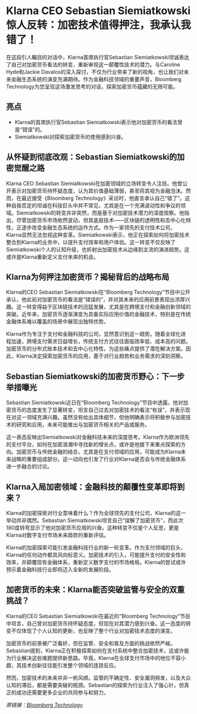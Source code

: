 # Klarna CEO Sebastian Siemiatkowski惊人反转：加密技术值得押注，我承认我错了！

在这段引人瞩目的对话中，Klarna首席执行官Sebastian Siemiatkowski坦诚表达了自己对加密货币看法的转变，重新审视这一颠覆性技术的潜力。与Caroline Hyde和Jackie Davalos的深入探讨，不仅为行业带来了新的视角，也让我们对未来金融生态系统的演变充满期待。作为金融科技领域的重要声音，Bloomberg Technology为您呈现这场激发思考的对话，探索加密货币蕴藏的无限可能。

## 亮点
- Klarna的首席执行官Sebastian Siemiatkowski表示他对加密货币的看法曾是“错误”的。
- Siemiatkowski对探索加密货币的使用感到兴奋。

## 从怀疑到彻底改观：Sebastian Siemiatkowski的加密觉醒之路
Klarna CEO Sebastian Siemiatkowski在加密领域的立场转变令人注目。他曾公开表示对加密货币持怀疑态度，认为其价值基础薄弱，甚至将其视为金融泡沫。然而，在最近接受《Bloomberg Technology》采访时，他直言承认自己“错了”。这种自我否定的坦诚在科技巨头中并不常见，尤其是在一个充满波动性和争议的领域。Siemiatkowski的转变并非突然，而是基于对加密技术潜力的深度观察。他指出，尽管加密货币市场依然波动，但其底层技术——区块链的透明性和去中心化特性，正逐步改变金融生态系统的运作方式。作为一家领先的支付技术公司，Klarna显然无法忽视这种变革。Siemiatkowski表示，他正在探索如何将加密技术整合到Klarna的业务中，以提升支付效率和用户体验。这一转变不仅反映了Siemiatkowski个人的认知升级，也折射出加密技术从边缘到主流的演进趋势。这或许是Klarna重新定义支付未来的机会。

## Klarna为何押注加密货币？揭秘背后的战略布局
Klarna的CEO Sebastian Siemiatkowski在“Bloomberg Technology”节目中公开承认，他此前对加密货币的看法是“错误的”，并对其未来的应用前景表现出浓厚兴趣。这一转变得益于区块链技术的迅猛发展，尤其是在跨境支付和金融创新领域的突破。近年来，加密货币逐渐演变为具备实际应用价值的金融技术，特别是在传统金融体系难以覆盖的场景中展现出独特优势。

Klarna作为专注于支付和金融科技的公司，显然意识到这一趋势。随着全球化进程加速，跨境支付需求日益增长，传统支付方式往往面临效率低、成本高的问题。加密货币的分布式账本技术和去中心化特性，为这些痛点提供了潜在解决方案。因此，Klarna决定探索加密货币的应用，基于对行业趋势和业务需求的深刻洞察。

## Sebastian Siemiatkowski的加密货币野心：下一步举措曝光
Sebastian Siemiatkowski近日在“Bloomberg Technology”节目中透露，他对加密货币的态度发生了显著转变，坦言自己过去对加密技术的看法“有误”，并表示现在对这一领域充满兴趣。虽然没有给出具体细节，但他明确表示将积极参与加密技术的研究和应用，未来可能推出与加密货币相关的产品或服务。

这一表态反映出Siemiatkowski对金融科技未来的深度思考。Klarna作为欧洲领先的支付平台，如何在加密浪潮中寻找新的增长点，或许是他接下来重点探索的方向。加密货币与传统金融的结合，尤其是在支付领域的应用，可能成为Klarna未来战略的重要组成部分。这一动向也引发了行业对Klarna是否会与传统金融体系进一步融合的讨论。

## Klarna入局加密领域：金融科技的颠覆性变革即将到来？
Klarna的加密探索对行业意味着什么？作为全球领先的支付公司，Klarna的这一举动并非偶然。Sebastian Siemiatkowski坦言自己“误解了加密货币”，而此次180度转弯显示了他对加密货币应用的兴奋。这种转变不仅是个人反思，更是Klarna对数字支付市场未来趋势的重新评估。

Klarna的加密探索可能引发金融科技行业的新一轮变革。作为支付领域的巨头，Klarna的任何动作都具风向标意义。加密技术的引入，可能提升支付的安全性和效率，并颠覆现有金融体系，重新定义数字支付的市场格局。Klarna的尝试或许预示着金融科技行业即将迈入全新的发展阶段。

## 加密货币的未来：Klarna能否突破监管与安全的双重挑战？
Klarna的CEO Sebastian Siemiatkowski在最近的“Bloomberg Technology”节目中坦言，自己曾对加密货币持怀疑态度，但现在对其潜力感到兴奋。这一态度的转变不仅体现了个人认知的更新，也反映了整个行业对加密技术态度的演变。

加密货币的前景被广泛看好，但在监管、安全和普及方面的挑战依然严峻。Sebastian提到，Klarna正在积极探索如何在支付系统中整合加密技术，这或许能为行业解决这些难题提供新思路。毕竟，Klarna在全球支付市场中的地位不容小觑，其技术创新往往能引发整个领域的连锁反应。

然而，加密技术的未来并非一帆风顺。监管的不确定性、安全漏洞频发，以及大众认知的滞后，都是需要突破的瓶颈。Sebastian的探索为行业注入了强心针，但真正的成功还需要更多企业的共同参与和努力。 

_原链接：[Bloomberg Technology](https://www.youtube.com/watch?v=oiyh1OoBsFc)_